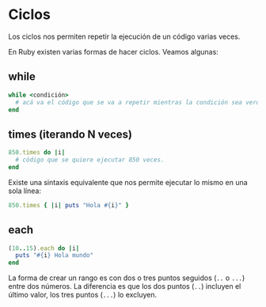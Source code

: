 # Ciclos

Los ciclos nos permiten repetir la ejecución de un código varias veces.

En Ruby existen varias formas de hacer ciclos. Veamos algunas:

## while

```ruby
while <condición>
  # acá va el código que se va a repetir mientras la condición sea verdadera
end
```

## times \(iterando N veces\)

```ruby
850.times do |i|
  # código que se quiere ejecutar 850 veces.
end
```

Existe una sintaxis equivalente que nos permite ejecutar lo mismo en una sola línea:

```ruby
850.times { |i| puts "Hola #{i}" }
```

## each

```ruby
(10..15).each do |i|
  puts "#{i} Hola mundo"
end
```

La forma de crear un rango es con dos o tres puntos seguidos \(`..` o `...`\) entre dos números. La diferencia es que los dos puntos \(`..`\) incluyen el último valor, los tres puntos \(`...`\) lo excluyen.


